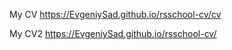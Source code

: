
My CV https://EvgeniySad.github.io/rsschool-cv/cv

My CV2 https://EvgeniySad.github.io/rsschool-cv/


